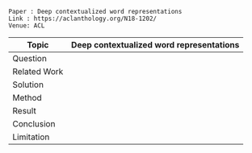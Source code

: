 ```
Paper : Deep contextualized word representations
Link : https://aclanthology.org/N18-1202/
Venue: ACL
```

| Topic        | Deep contextualized word representations                |
|--------------|---------------------------------------------------------|
| Question     | |
| Related Work | |
| Solution     | |
| Method       | |
| Result       | |
| Conclusion   | |
| Limitation   | |